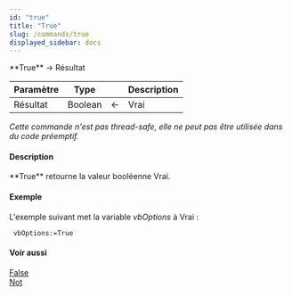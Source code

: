 ```yaml
---
id: "true"
title: "True"
slug: /commands/true
displayed_sidebar: docs
---
```


<!--REF #_command_.True.Syntax-->**True**  -> Résultat<!-- END REF-->
<!--REF #_command_.True.Params-->
| Paramètre | Type |  | Description |
| --- | --- | --- | --- |
| Résultat | Boolean | &#8592; | Vrai |

<!-- END REF-->

*Cette commande n'est pas thread-safe, elle ne peut pas être utilisée dans du code préemptif.*


#### Description 

<!--REF #_command_.True.Summary-->**True** retourne la valeur booléenne Vrai.<!-- END REF-->

#### Exemple 

L'exemple suivant met la variable *vbOptions* à Vrai :

```4d
 vbOptions:=True
```

#### Voir aussi 

[False](false.md)  
[Not](not.md)  